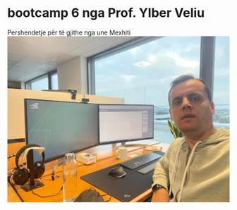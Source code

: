# bootcamp 6 nga Prof. Ylber Veliu
Pershendetje për të gjithe nga une Mexhiti
<br> <img src="https://github.com/MexhitSenje/bootcamp/blob/main/images/Mexhit.jpg" alt="Mexhit" title="Profili" />